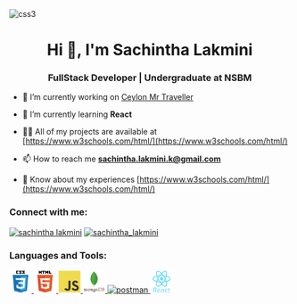 <img src="https://ryansechrest.com/content/images/2022/08/nodes.gif" alt="css3" width=100% height="100"/>
<h1 align="center">Hi 👋, I'm Sachintha Lakmini</h1>
<h3 align="center">FullStack Developer | Undergraduate at NSBM</h3>

- 🔭 I’m currently working on [Ceylon Mr Traveller](mr-traveller.com)

- 🌱 I’m currently learning **React**

- 👨‍💻 All of my projects are available at [https://www.w3schools.com/html/](https://www.w3schools.com/html/)

- 📫 How to reach me **sachintha.lakmini.k@gmail.com**

- 📄 Know about my experiences [https://www.w3schools.com/html/](https://www.w3schools.com/html/)

<h3 align="left">Connect with me:</h3>
<p align="left">
<a href="https://linkedin.com/in/sachintha lakmini" target="blank"><img align="center" src="https://raw.githubusercontent.com/rahuldkjain/github-profile-readme-generator/master/src/images/icons/Social/linked-in-alt.svg" alt="sachintha lakmini" height="30" width="40" /></a>
<a href="https://instagram.com/sachintha_lakmini" target="blank"><img align="center" src="https://raw.githubusercontent.com/rahuldkjain/github-profile-readme-generator/master/src/images/icons/Social/instagram.svg" alt="sachintha_lakmini" height="30" width="40" /></a>
</p>

<h3 align="left">Languages and Tools:</h3>
<p align="left"> <a href="https://www.w3schools.com/css/" target="_blank" rel="noreferrer"> <img src="https://raw.githubusercontent.com/devicons/devicon/master/icons/css3/css3-original-wordmark.svg" alt="css3" width="40" height="40"/> </a> <a href="https://www.w3.org/html/" target="_blank" rel="noreferrer"> <img src="https://raw.githubusercontent.com/devicons/devicon/master/icons/html5/html5-original-wordmark.svg" alt="html5" width="40" height="40"/> </a> <a href="https://developer.mozilla.org/en-US/docs/Web/JavaScript" target="_blank" rel="noreferrer"> <img src="https://raw.githubusercontent.com/devicons/devicon/master/icons/javascript/javascript-original.svg" alt="javascript" width="40" height="40"/> </a> <a href="https://www.mongodb.com/" target="_blank" rel="noreferrer"> <img src="https://raw.githubusercontent.com/devicons/devicon/master/icons/mongodb/mongodb-original-wordmark.svg" alt="mongodb" width="40" height="40"/> </a> <a href="https://postman.com" target="_blank" rel="noreferrer"> <img src="https://www.vectorlogo.zone/logos/getpostman/getpostman-icon.svg" alt="postman" width="40" height="40"/> </a> <a href="https://reactjs.org/" target="_blank" rel="noreferrer"> <img src="https://raw.githubusercontent.com/devicons/devicon/master/icons/react/react-original-wordmark.svg" alt="react" width="40" height="40"/> </a> </p>
